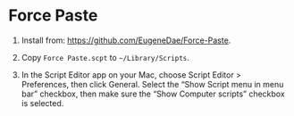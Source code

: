 # Force Paste

1. Install from: <https://github.com/EugeneDae/Force-Paste>.

1. Copy `Force Paste.scpt` to `~/Library/Scripts`.

1. In the Script Editor app on your Mac, choose Script Editor > Preferences, then click General. Select the “Show Script menu in menu bar” checkbox, then make sure the “Show Computer scripts” checkbox is selected.
